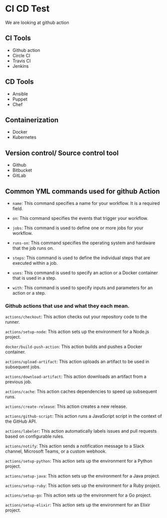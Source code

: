 # CI CD Test

We are looking at github action


## CI Tools

- Github action
- Circle CI
- Travis CI
- Jenkins


## CD Tools

- Ansible
- Puppet
- Chef


## Containerization
- Docker
- Kubernetes

## Version control/ Source control tool

- Github
- Bitbucket
- GitLab


## Common YML commands used for github Action

- `name`: This command specifies a name for your workflow. It is a required field.

- `on`: This command specifies the events that trigger your workflow.

- `jobs`: This command is used to define one or more jobs for your workflow.

- `runs-on`: This command specifies the operating system and hardware that the job runs on.

- `steps`: This command is used to define the individual steps that are executed within a job.

- `uses`: This command is used to specify an action or a Docker container that is used in a step.

- `with`: This command is used to specify inputs and parameters for an action or a step.


### Github actions that use and what they each mean.

`actions/checkout`: This action checks out your repository code to the runner.

`actions/setup-node`: This action sets up the environment for a Node.js project.

`docker/build-push-action`: This action builds and pushes a Docker container.

`actions/upload-artifact`: This action uploads an artifact to be used in subsequent jobs.

`actions/download-artifact`: This action downloads an artifact from a previous job.

`actions/cache`: This action caches dependencies to speed up subsequent runs.

`actions/create-release`: This action creates a new release.

`actions/github-script`: This action runs a JavaScript script in the context of the GitHub API.

`actions/labeler`: This action automatically labels issues and pull requests based on configurable rules.

`actions/notify`: This action sends a notification message to a Slack channel, Microsoft Teams, or a custom webhook.

`actions/setup-python`: This action sets up the environment for a Python project.

`actions/setup-java`: This action sets up the environment for a Java project.

`actions/setup-ruby`: This action sets up the environment for a Ruby project.

`actions/setup-go`: This action sets up the environment for a Go project.

`actions/setup-elixir`: This action sets up the environment for an Elixir project.